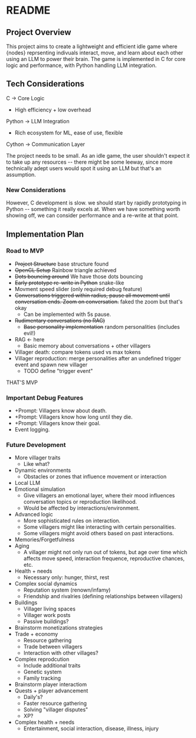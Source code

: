 # README
## Project Overview

This project aims to create a lightweight and efficient idle game where {nodes} reprsenting indivuals interact, move, and learn about each other using an LLM to power their brain. The game is implemented in C for core logic and performance, with Python handling LLM integration.

## Tech Considerations
C -> Core Logic
- High efficiency + low overhead

Python -> LLM Integration
- Rich ecosystem for ML, ease of use, flexible

Cython -> Communication Layer

The project needs to be small. As an idle game, the user shouldn't expect it to take up any resources -- there might be some leeway, since more technically adept users would spot it using an LLM but that's an assumption.

### New Considerations
However, C development is slow. we should start by rapidly prototyping in Python -- something it really excels at. When we have something worth showing off, we can consider performance and a re-write at that point.

## Implementation Plan
### Road to MVP
- ~~Project Structure~~ base structure found
- ~~OpenGL Setup~~ Rainbow triangle achieved
- ~~Dots bouncing around~~ We have those dots bouncing
- ~~Early prototype re-write in Python~~ snake-like
- Movment speed slider (only required debug feature)
- ~~Conversations triggered within radius, pause all movement until conversation ends. Zoom on conversation.~~ faked the zoom but that's okay
  - Can be implemented with 5s pause.
- ~~Rudimentary conversations (no RAG)~~
  - ~~Base personality implementation~~ random personalities (includes evil!)
- RAG <- here
  - Basic memory about conversations + other villagers
- Villager death: compare tokens used vs max tokens
- Villager reproduction: merge personalities after an undefined trigger event and spawn new villager
  - TODO define "trigger event"

THAT'S MVP

### Important Debug Features
- +Prompt: Villagers know about death.
- +Prompt: Villagers know how long until they die.
- +Prompt: Villagers know their goal.
- Event logging.

### Future Development
- More villager traits
  - Like what?
- Dynamic environments
  - Obstacles or zones that influence movement or interaction
- Local LLM
- Emotional simulation
  - Give villagers an emotional layer, where their mood influences conversation topics or reproduction likelihood.
  - Would be affected by interactions/environment.
- Advanced logic
  - More sophisticated rules on interaction.
  - Some villagers might like interacting with certain personalities.
  - Some villagers might avoid others based on past interactions.
- Memories/Forgetfulness
- Aging
  - A villager might not only run out of tokens, but age over time which affects move speed, interaction frequence, reproductive chances, etc.
- Health + needs
  - Necessary only: hunger, thirst, rest
- Complex social dynamics
  - Reputation system (renown/infamy)
  - Friendship and rivalries (defining relationships between villagers)
- Buildings
  - Villager living spaces
  - Villager work posts
  - Passive buildings?
- Brainstorm monetizations strategies
- Trade + economy
  - Resource gathering
  - Trade between villagers
  - Interaction with other villages?
- Complex reprodcution
  - Include additional traits
  - Genetic system
  - Family tracking
- Brainstorm player interactiom
- Quests + player advancement
  - Daily's?
  - Faster resource gathering
  - Solving "villager disputes"
  - XP?
- Complex health + needs
  - Entertainment, social interaction, disease, illness, injury

